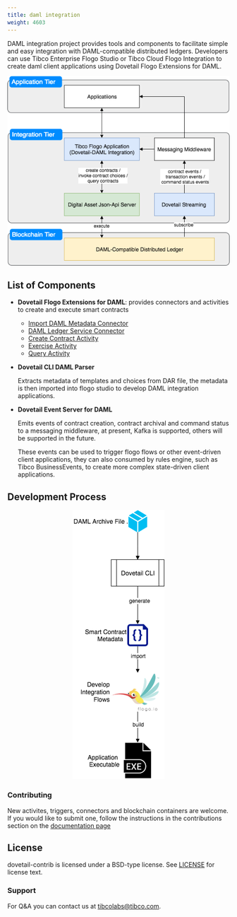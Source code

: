 ```yaml
---
title: daml integration
weight: 4603
---
```


DAML integration project provides tools and components to facilitate simple and easy integration with DAML-compatible distributed ledgers. Developers can use Tibco Enterprise Flogo Studio or Tibco Cloud Flogo Integration to create daml client applications using Dovetail Flogo Extensions for DAML.

<p align="center">
  <img src ="images/hl.png" />
</p>

## List of Components

- **Dovetail Flogo Extensions for DAML**: provides connectors and activities to create and execute smart contracts
  * [Import DAML Metadata Connector](Dovetail-DAML-Client/connector/contract/README.md)
  * [DAML Ledger Service Connector](Dovetail-DAML-Client/connector/connector/README.md)
  * [Create Contract Activity](Dovetail-DAML-Client/activity/createcontract/README.md)
  * [Exercise Activity](Dovetail-DAML-Client/activity/exercise/README.md)
  * [Query Activity](Dovetail-DAML-Client/activity/query/README.md)

- **Dovetail CLI DAML Parser** 

    Extracts metadata of templates and choices from DAR file, the metadata is then imported into flogo studio to develop DAML integration applications.

- **Dovetail Event Server for DAML** 

    Emits events of contract creation, contract archival and command status to a messaging middleware, at present, Kafka is supported, others will be supported in the future.

    These events can be used to trigger flogo flows or other event-driven client applications, they can also consumed by rules engine, such as Tibco BusinessEvents, to create more complex state-driven client applications.

## Development Process

<p align="center">
  <img src ="images/develop.png" />
</p>

### Contributing

New activites, triggers, connectors and blockchain containers are welcome. If you would like to submit one, follow the instructions in the contributions section on the [documentation page](https://tibcosoftware.github.io/dovetail/ch03-00-contribute.html)

## License
dovetail-contrib is licensed under a BSD-type license. See [LICENSE](https://github.com/TIBCOSoftware/dovetail-contrib/blob/master/LICENSE) for license text.

### Support
For Q&A you can contact us at tibcolabs@tibco.com.
